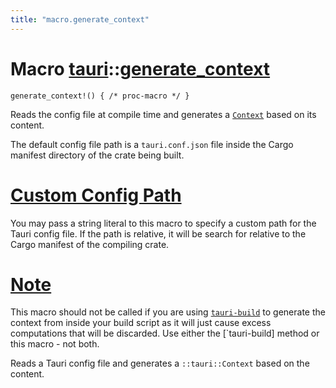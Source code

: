 ```yaml
---
title: "macro.generate_context"
---
```


# Macro [tauri](/docs/api/rust/tauri/index.html)::​[generate_context](/docs/api/rust/tauri/)

    generate_context!() { /* proc-macro */ }

Reads the config file at compile time and generates a [`Context`](/docs/api/rust/tauri/../tauri/struct.Context.html "Context") based on its content.

The default config file path is a `tauri.conf.json` file inside the Cargo manifest directory of the crate being built.

# [Custom Config Path](/docs/api/rust/tauri/about:blank#custom-config-path)

You may pass a string literal to this macro to specify a custom path for the Tauri config file. If the path is relative, it will be search for relative to the Cargo manifest of the compiling crate.

# [Note](/docs/api/rust/tauri/about:blank#note)

This macro should not be called if you are using [`tauri-build`](https://docs.rs/tauri-build) to generate the context from inside your build script as it will just cause excess computations that will be discarded. Use either the \[\`tauri-build] method or this macro - not both.

Reads a Tauri config file and generates a `::tauri::Context` based on the content.

